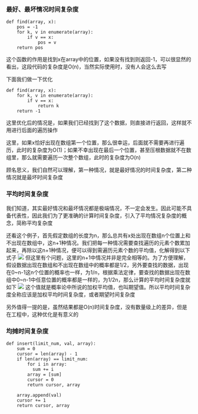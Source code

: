 
### 最好、最坏情况时间复杂度

```
def find(array, x):
    pos = -1
    for k, v in enumerate(array):
        if v == x:
            pos = v
    return pos
```

这个函数的作用是找到x在array中的位置，如果没有找到则返回-1，可以很显然的看出，这段代码的复杂度是O(n)，当然实际使用时，没有人会这么去写

下面我们做一下优化
```
def find(array, x):
    for k, v in enumerate(array):
        if v == x:
            return k
    return -1
```

这里优化后的情况是，如果我们已经找到了这个数据，则直接进行返回，这样就不用进行后面的遍历操作

这里，如果x恰好出现在数组第一个位置，那么很幸运，后面就不需要再进行遍历，此时的复杂度为O(1)；如果不幸出现在最后一个位置，甚至压根数据就不在数组里，那么就需要遍历一次整个数组，此时的复杂度为O(n)

顾名思义，我们自然可以理解，第一种情况，就是最好情况的时间复杂度，第二种情况就是最坏时间复杂度

### 平均时间复杂度

我们知道，其实最好情况和最坏情况都是极端情况，不一定会发生。因此可能不具备代表性，因此我们为了更准确的计算时间复杂度，引入了平均情况复杂度的概念，简称平均复杂度

还看这个例子，首先假定数组的长度为n，那么总共有x处出现在数组n个位置上和不出现在数组中，这n+1种情况。我们把每一种情况需要查找遍历的元素个数累加起来，再除以这n+1种情况，便可以得到需遍历元素个数的平均值，化解得到以下式子
![][image-1]
但这里有个问题，这里的n+1中情况并非是完全相等的。为了方便理解，假设数据出现在数组和不出现在数组中的概率都是1/2，另外要查找的数据，出现在0\~n-1这n个位置的概率也一样，为1/n，根据乘法定律，要查找的数据出现在数组中0\~n-1中任意位置的概率都是一样的，为1/2n，那么计算的平均时间复杂度就如下
![][image-2]
这个值就是概率论中所说的加权平均值，也叫期望值。所以平均时间复杂度全称应该是加权平均时间复杂度，或者期望时间复杂度


另外值得一提的是，虽然结果都是O(n)时间复杂度，没有数量级上的差异，但是在工程中，这种优化是有意义的

### 均摊时间复杂度

```
def insert(limit_num, val, array):
    sum = 0
    cursor = len(array) - 1
    if len(array) == limit_num:
        for i in array:
          sum += i
        array = [sum]
        cursor = 0
        return cursor, array

    array.append(val)
    cursor += 1
    return cursor, array
```

[image-1]:	https://github.com/hacksman/learning/blob/master/picture/pingjun_1.jpeg
[image-2]:	https://github.com/hacksman/learning/blob/master/picture/pingjun_2.jpeg